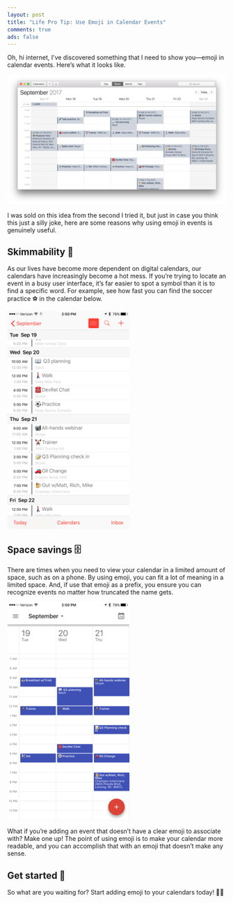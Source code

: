```yaml
---
layout: post
title: "Life Pro Tip: Use Emoji in Calendar Events"
comments: true
ads: false
---
```


Oh, hi internet, I’ve discovered something that I need to show you—emoji in calendar events. Here’s what it looks like.

<img src="/images/posts/2017-09-28/calendar.png" class="plain" alt="A calendar with emoji in calendar events">

I was sold on this idea from the second I tried it, but just in case you think this just a silly joke, here are some reasons why using emoji in events is genuinely useful.

## Skimmability 📖

As our lives have become more dependent on digital calendars, our calendars have increasingly become a hot mess. If you’re trying to locate an event in a busy user interface, it’s far easier to spot a symbol than it is to find a specific word. For example, see how fast you can find the soccer practice ⚽ in the calendar below.

<img src="/images/posts/2017-09-28/ios-calendar.png" class="plain" style="max-height: 500px;">

## Space savings 🗄️

There are times when you need to view your calendar in a limited amount of space, such as on a phone. By using emoji, you can fit a lot of meaning in a limited space. And, if use that emoji as a prefix, you ensure you can recognize events no matter how truncated the name gets.

<img src="/images/posts/2017-09-28/google-calendar.png" class="plain" style="max-height: 500px;">

What if you’re adding an event that doesn’t have a clear emoji to associate with? Make one up! The point of using emoji is to make your calendar more readable, and you can accomplish that with an emoji that doesn’t make any sense.

## Get started 📆

So what are you waiting for? Start adding emoji to your calendars today! 🙌🏻

